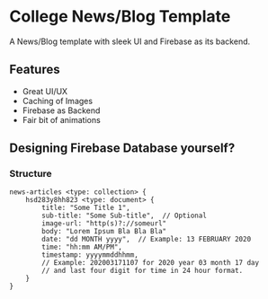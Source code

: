 # College News/Blog Template
A News/Blog template with sleek UI and Firebase as its backend.

## Features
 - Great UI/UX
 - Caching of Images
 - Firebase as Backend
 - Fair bit of animations
 
## Designing Firebase Database yourself?
### Structure
```
news-articles <type: collection> {
    hsd283y8hh823 <type: document> {
        title: "Some Title 1",
        sub-title: "Some Sub-title",  // Optional
        image-url: "http(s)?://someurl"
        body: "Lorem Ipsum Bla Bla Bla"
        date: "dd MONTH yyyy",  // Example: 13 FEBRUARY 2020
        time: "hh:mm AM/PM",
        timestamp: yyyymmddhhmm,  
        // Example: 202003171107 for 2020 year 03 month 17 day 
        // and last four digit for time in 24 hour format.
    }
}
```
